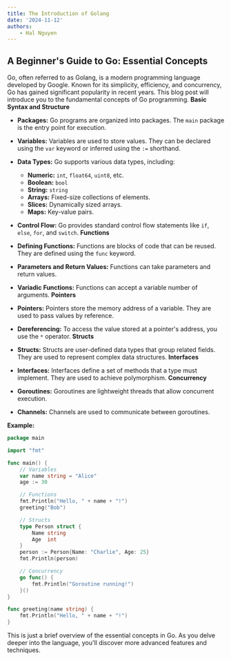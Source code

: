 ```yaml
---
title: The Introduction of Golang
date: '2024-11-12'
authors:
    - Hal Nguyen
---
```


## A Beginner's Guide to Go: Essential Concepts

Go, often referred to as Golang, is a modern programming language developed by Google. Known for its simplicity, efficiency, and concurrency, Go has gained significant popularity in recent years. This blog post will introduce you to the fundamental concepts of Go programming.
**Basic Syntax and Structure**

* **Packages:** Go programs are organized into packages. The `main` package is the entry point for execution.
* **Variables:** Variables are used to store values. They can be declared using the `var` keyword or inferred using the `:=` shorthand.
* **Data Types:** Go supports various data types, including:
  * **Numeric:** `int`, `float64`, `uint8`, etc.
  * **Boolean:** `bool`
  * **String:** `string`
  * **Arrays:** Fixed-size collections of elements.
  * **Slices:** Dynamically sized arrays.
  * **Maps:** Key-value pairs.
* **Control Flow:** Go provides standard control flow statements like `if`, `else`, `for`, and `switch`.
**Functions**

* **Defining Functions:** Functions are blocks of code that can be reused. They are defined using the `func` keyword.
* **Parameters and Return Values:** Functions can take parameters and return values.
* **Variadic Functions:** Functions can accept a variable number of arguments.
**Pointers**

* **Pointers:** Pointers store the memory address of a variable. They are used to pass values by reference.
* **Dereferencing:** To access the value stored at a pointer's address, you use the `*` operator.
**Structs**

* **Structs:** Structs are user-defined data types that group related fields. They are used to represent complex data structures.
**Interfaces**

* **Interfaces:** Interfaces define a set of methods that a type must implement. They are used to achieve polymorphism.
**Concurrency**

* **Goroutines:** Goroutines are lightweight threads that allow concurrent execution.
* **Channels:** Channels are used to communicate between goroutines.

**Example:**

```go
package main

import "fmt"

func main() {
    // Variables
    var name string = "Alice"
    age := 30

    // Functions
    fmt.Println("Hello, " + name + "!")
    greeting("Bob")

    // Structs
    type Person struct {
        Name string
        Age  int
    }
    person := Person{Name: "Charlie", Age: 25}
    fmt.Println(person)

    // Concurrency
    go func() {
        fmt.Println("Goroutine running!")
    }()
}

func greeting(name string) {
    fmt.Println("Hello, " + name + "!")
}
```

This is just a brief overview of the essential concepts in Go. As you delve deeper into the language, you'll discover more advanced features and techniques.
